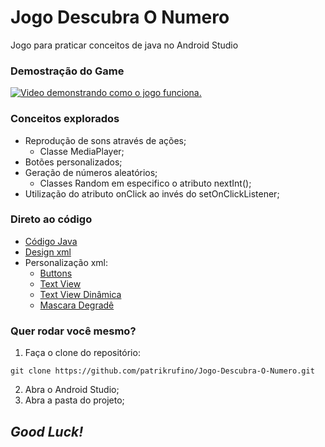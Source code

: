 # Jogo Descubra O Numero
<p>Jogo para praticar conceitos de java no Android Studio</p>

### Demostração do Game
[![Video demonstrando como o jogo funciona.](http://img.youtube.com/vi/HkVYSTzW28Q/0.jpg)](http://www.youtube.com/watch?v=HkVYSTzW28Q "Demostração do Game")


### Conceitos explorados

* Reprodução de sons através de ações;
  - Classe MediaPlayer;
* Botões personalizados;
* Geração de números aleatórios;
  - Classes Random em especifico o atributo nextInt();
* Utilização do atributo onClick ao invés do setOnClickListener;

### Direto ao código

* [Código Java](https://github.com/patrikrufino/Jogo-Descubra-O-Numero/blob/main/app/src/main/java/com/example/jogo_descubra_o_numero/MainActivity.java)
* [Design xml](https://github.com/patrikrufino/Jogo-Descubra-O-Numero/blob/main/app/src/main/res/layout/activity_main.xml)
* Personalização xml:
  - [Buttons](https://github.com/patrikrufino/Jogo-Descubra-O-Numero/blob/main/app/src/main/res/drawable/button_mod.xml)
  - [Text View](https://github.com/patrikrufino/Jogo-Descubra-O-Numero/blob/main/app/src/main/res/drawable/edit_mod.xml)
  - [Text View Dinâmica](https://github.com/patrikrufino/Jogo-Descubra-O-Numero/blob/main/app/src/main/res/drawable/icon_mod.xml)
  - [Mascara Degradê](https://github.com/patrikrufino/Jogo-Descubra-O-Numero/blob/main/app/src/main/res/drawable/transparentepretoecinza.xml)
  
### Quer rodar você mesmo?

1. Faça o clone do repositório:
```
git clone https://github.com/patrikrufino/Jogo-Descubra-O-Numero.git

```
2. Abra o Android Studio;
3. Abra a pasta do projeto;

## _Good Luck!_
